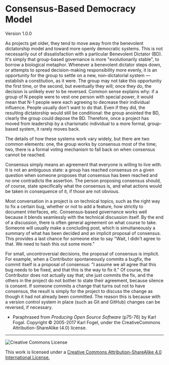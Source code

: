 # Consensus-Based Democracy Model

Version 1.0.0

As projects get older, they tend to move away from the benevolent dictatorship model and toward more openly democratic systems. This is not necessarily out of dissatisfaction with a particular Benevolent Dictator (BD). It's simply that group-based governance is more "evolutionarily stable", to borrow a biological metaphor. Whenever a benevolent dictator steps down, or attempts to spread decision-making responsibility more evenly, it is an opportunity for the group to settle on a new, non-dictatorial system — establish a constitution, as it were. The group may not take this opportunity the first time, or the second, but eventually they will; once they do, the decision is unlikely ever to be reversed. Common sense explains why: if a group of N people were to vest one person with special power, it would mean that N-1 people were each agreeing to decrease their individual influence. People usually don't want to do that. Even if they did, the resulting dictatorship would still be conditional: the group anointed the BD, clearly the group could depose the BD. Therefore, once a project has moved from leadership by a charismatic individual to a more formal, group-based system, it rarely moves back.

The details of how these systems work vary widely, but there are two common elements: one, the group works by consensus most of the time; two, there is a formal voting mechanism to fall back on when consensus cannot be reached.

Consensus simply means an agreement that everyone is willing to live with. It is not an ambiguous state: a group has reached consensus on a given question when someone proposes that consensus has been reached and no one contradicts the assertion. The person proposing consensus should, of course, state specifically what the consensus is, and what actions would be taken in consequence of it, if those are not obvious.

Most conversation in a project is on technical topics, such as the right way to fix a certain bug, whether or not to add a feature, how strictly to document interfaces, etc. Consensus-based governance works well because it blends seamlessly with the technical discussion itself. By the end of a discussion, there is often general agreement on what course to take. Someone will usually make a concluding post, which is simultaneously a summary of what has been decided and an implicit proposal of consensus. This provides a last chance for someone else to say "Wait, I didn't agree to that. We need to hash this out some more."

For small, uncontroversial decisions, the proposal of consensus is implicit. For example, when a Contributor spontaneously commits a bugfix, the commit itself is a proposal of consensus: "I assume we all agree that this bug needs to be fixed, and that this is the way to fix it." Of course, the Contributor does not actually say that; she just commits the fix, and the others in the project do not bother to state their agreement, because silence is consent. If someone commits a change that turns out not to have consensus, the result is simply for the project to discuss the change as though it had not already been committed. The reason this is because with a version control system in place (such as Git and GitHub) changes can be reversed, if necessary.

- Paraphrased from *Producing Open Source Software* (p75-76) by Karl Fogal. Copyright &copy; 2005-2017 Karl Fogel, under the CreativeCommons Attribution-ShareAlike (4.0) license.

---

![Creative Commons License](https://i.creativecommons.org/l/by-sa/4.0/88x31.png "Creative Commons License")

This work is licensed under a [Creative Commons Attribution-ShareAlike 4.0 International License.](https://creativecommons.org/licenses/by-sa/4.0/)
